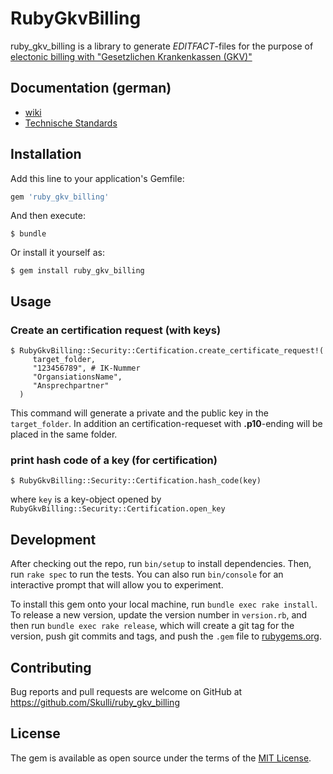 # RubyGkvBilling

ruby_gkv_billing is a library to generate *EDITFACT*-files for the purpose of [electonic billing with "Gesetzlichen Krankenkassen (GKV)"](https://www.gkv-datenaustausch.de/)

## Documentation (german)

* [wiki](https://github.com/Skulli-N/ruby_gkv_billing/wiki)
* [Technische Standards](https://www.gkv-datenaustausch.de/media/dokumente/leistungserbringer_1/sonstige_leistungserbringer/technische_anlagen_aktuell_4/Anlage_1_TP5_V12_20190207.pdf)

## Installation

Add this line to your application's Gemfile:

```ruby
gem 'ruby_gkv_billing'
```

And then execute:

    $ bundle

Or install it yourself as:

    $ gem install ruby_gkv_billing

## Usage

### Create an certification request (with keys)

    $ RubyGkvBilling::Security::Certification.create_certificate_request!(
         target_folder,
         "123456789", # IK-Nummer
         "OrgansiationsName",
         "Ansprechpartner"
      )
      
This command will generate a private and the public key in the `target_folder`. In addition an certification-requeset with **.p10**-ending will be placed in the same folder.

### print hash code of a key (for certification)

    $ RubyGkvBilling::Security::Certification.hash_code(key)
    
where `key` is a key-object opened by `RubyGkvBilling::Security::Certification.open_key`

## Development

After checking out the repo, run `bin/setup` to install dependencies. Then, run `rake spec` to run the tests. You can also run `bin/console` for an interactive prompt that will allow you to experiment.

To install this gem onto your local machine, run `bundle exec rake install`. To release a new version, update the version number in `version.rb`, and then run `bundle exec rake release`, which will create a git tag for the version, push git commits and tags, and push the `.gem` file to [rubygems.org](https://rubygems.org).

## Contributing

Bug reports and pull requests are welcome on GitHub at https://github.com/Skulli/ruby_gkv_billing

## License

The gem is available as open source under the terms of the [MIT License](https://opensource.org/licenses/MIT).
